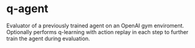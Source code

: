 # q-agent
Evaluator of a previously trained agent on an OpenAI gym enviroment. 
Optionally performs q-learning with action replay in each step to further train the agent during evaluation.
